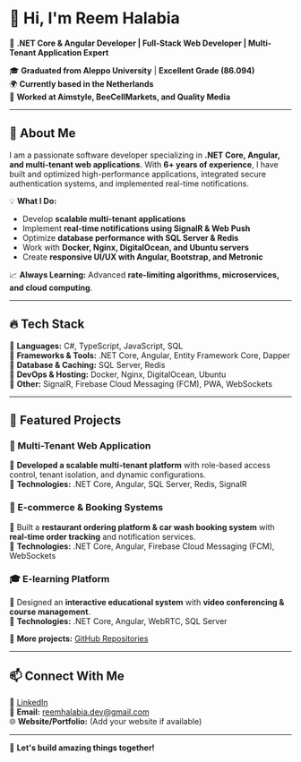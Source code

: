 # 👋 Hi, I'm Reem Halabia  

🚀 **.NET Core & Angular Developer | Full-Stack Web Developer | Multi-Tenant Application Expert**  

🎓 **Graduated from Aleppo University** | **Excellent Grade (86.094)**  
🌍 **Currently based in the Netherlands**  
💼 **Worked at Aimstyle, BeeCellMarkets, and Quality Media**  

---

## 🌟 About Me  
I am a passionate software developer specializing in **.NET Core, Angular, and multi-tenant web applications**. With **6+ years of experience**, I have built and optimized high-performance applications, integrated secure authentication systems, and implemented real-time notifications.  

💡 **What I Do:**  
- Develop **scalable multi-tenant applications**  
- Implement **real-time notifications using SignalR & Web Push**  
- Optimize **database performance with SQL Server & Redis**  
- Work with **Docker, Nginx, DigitalOcean, and Ubuntu servers**  
- Create **responsive UI/UX with Angular, Bootstrap, and Metronic**  

📈 **Always Learning:** Advanced **rate-limiting algorithms, microservices, and cloud computing**.  

---

## 🔥 Tech Stack  
🔹 **Languages:** C#, TypeScript, JavaScript, SQL  
🔹 **Frameworks & Tools:** .NET Core, Angular, Entity Framework Core, Dapper  
🔹 **Database & Caching:** SQL Server, Redis  
🔹 **DevOps & Hosting:** Docker, Nginx, DigitalOcean, Ubuntu  
🔹 **Other:** SignalR, Firebase Cloud Messaging (FCM), PWA, WebSockets  

---

## 📌 Featured Projects  
### 🏢 Multi-Tenant Web Application  
🔹 **Developed a scalable multi-tenant platform** with role-based access control, tenant isolation, and dynamic configurations.  
🔹 **Technologies:** .NET Core, Angular, SQL Server, Redis, SignalR  

### 🛒 E-commerce & Booking Systems  
🔹 Built a **restaurant ordering platform & car wash booking system** with **real-time order tracking** and notification services.  
🔹 **Technologies:** .NET Core, Angular, Firebase Cloud Messaging (FCM), WebSockets  

### 🎓 E-learning Platform  
🔹 Designed an **interactive educational system** with **video conferencing & course management**.  
🔹 **Technologies:** .NET Core, Angular, WebRTC, SQL Server  

🔗 **More projects:** [GitHub Repositories](https://github.com/reemanashalabia)  

---

## 📫 Connect With Me  
💼 [LinkedIn](https://www.linkedin.com/in/reemhalabia)  
📧 **Email:** reemhalabia.dev@gmail.com  
🌐 **Website/Portfolio:** (Add your website if available)  

---

🚀 **Let's build amazing things together!**
